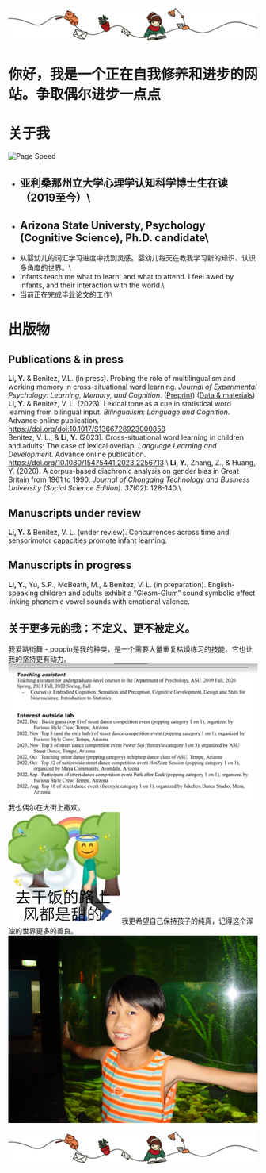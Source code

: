 ![Page Speed](/README_images/LofiGirl.JPG)

# 你好，我是一个正在自我修养和进步的网站。争取偶尔进步一点点

# 关于我
![Page Speed](/README_images/YeLi.jpg)
- ## 亚利桑那州立大学心理学认知科学博士生在读（2019至今）\
- ## Arizona State Universty, Psychology (Cognitive Science), Ph.D. candidate\
- 从婴幼儿的词汇学习进度中找到灵感。婴幼儿每天在教我学习新的知识、认识多角度的世界。\
- Infants teach me what to learn, and what to attend. I feel awed by infants, and their interaction with the world.\
- 当前正在完成毕业论文的工作\

# 出版物
## Publications & in press
**Li, Y.** & Benitez, V.L. (in press). Probing the role of multilingualism and working memory in cross-situational word learning. *Journal of Experimental Psychology: Learning, Memory, and Cognition*. ([Preprint](https://doi.org/10.31234/osf.io/t9gx8)) ([Data & materials](https://osf.io/mte8s/))\
**Li, Y.** & Benitez, V. L. (2023). Lexical tone as a cue in statistical word learning from bilingual input. *Bilingualism: Language and Cognition*. Advance online publication. https://doi.org/doi:10.1017/S1366728923000858 \
Benitez, V. L., & **Li, Y.** (2023). Cross-situational word learning in children and adults: The case of lexical overlap. *Language Learning and Development*. Advance online publication. https://doi.org/10.1080/15475441.2023.2256713 \ 
**Li, Y.**, Zhang, Z., & Huang, Y. (2020). A corpus-based diachronic analysis on gender bias in Great Britain from 1961 to 1990. *Journal of Chongqing Technology and Business University (Social Science Edition). 37*(02): 128-140.\
## Manuscripts under review
**Li, Y.** & Benitez, V. L. (under review). Concurrences across time and sensorimotor capacities promote infant learning.
## Manuscripts in progress
**Li, Y.**, Yu, S.P., McBeath, M., & Benitez, V. L. (in preparation). English-speaking children and adults exhibit a “Gleam-Glum” sound symbolic effect linking phonemic vowel sounds with emotional valence.


## 关于更多元的我：不定义、更不被定义。
我爱跳街舞 - poppin是我的种类，是一个需要大量重复枯燥练习的技能。它也让我的坚持更有动力。\
![Page Speed](/README_images/BattleCV.jpeg)
我也偶尔在大街上撒欢。\
![Page Speed](/README_images/ganfan.jpeg)
我更希望自己保持孩子的纯真，记得这个浑浊的世界更多的善良。\
![Page Speed](/README_images/LittleYe.jpeg)


![Page Speed](/README_images/LofiGirl.JPG)
